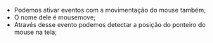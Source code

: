 * Podemos ativar eventos com a movimentação do mouse também;
* O nome dele é mousemove;
* Através desse evento podemos detectar a posição do ponteiro do mouse na tela;